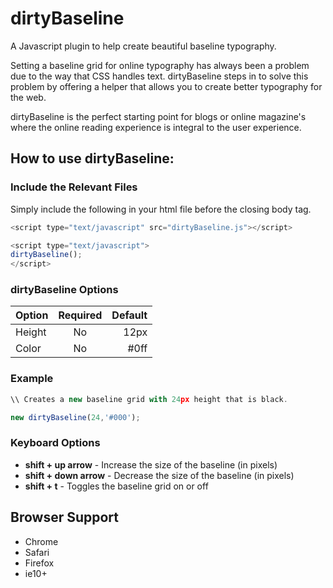 dirtyBaseline
=============

A Javascript plugin to help create beautiful baseline typography.

Setting a baseline grid for online typography has always been a problem due to the way that CSS handles text. dirtyBaseline steps in to solve this problem by offering a helper that allows you to create better typography for the web.

dirtyBaseline is the perfect starting point for blogs or online magazine's where the online reading experience is integral to the user experience.

## How to use dirtyBaseline:

### Include the Relevant Files

Simply include the following in your html file before the closing body tag.

```js
<script type="text/javascript" src="dirtyBaseline.js"></script>

<script type="text/javascript">
dirtyBaseline();
</script>
```

### dirtyBaseline Options

| Option        | Required           | Default |
| ------------- |:------------------:| --------:
| Height	    | No		 		 | 	12px   |
| Color      	| No      	 		 |  #0ff   |

### Example
```js
\\ Creates a new baseline grid with 24px height that is black.

new dirtyBaseline(24,'#000');
```

### Keyboard Options

  - **shift + up arrow** - Increase the size of the baseline (in pixels)
  - **shift + down arrow** - Decrease the size of the baseline (in pixels)
  - **shift + t** - Toggles the baseline grid on or off

## Browser Support

 - Chrome
 - Safari
 - Firefox
 - ie10+
